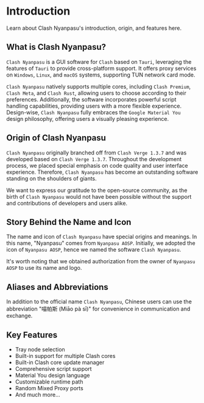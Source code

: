 # Introduction

Learn about Clash Nyanpasu's introduction, origin, and features here.

## What is Clash Nyanpasu?

`Clash Nyanpasu` is a GUI software for `Clash` based on `Tauri`, leveraging the features of `Tauri` to provide cross-platform support. It offers proxy services on `Windows`, `Linux`, and `macOS` systems, supporting TUN network card mode.

`Clash Nyanpasu` natively supports multiple cores, including `Clash Premium`, `Clash Meta`, and `Clash Rust`, allowing users to choose according to their preferences. Additionally, the software incorporates powerful script handling capabilities, providing users with a more flexible experience. Design-wise, `Clash Nyanpasu` fully embraces the `Google Material You` design philosophy, offering users a visually pleasing experience.

## Origin of Clash Nyanpasu

`Clash Nyanpasu` originally branched off from `Clash Verge 1.3.7` and was developed based on `Clash Verge 1.3.7`. Throughout the development process, we placed special emphasis on code quality and user interface experience. Therefore, `Clash Nyanpasu` has become an outstanding software standing on the shoulders of giants.

We want to express our gratitude to the open-source community, as the birth of `Clash Nyanpasu` would not have been possible without the support and contributions of developers and users alike.

## Story Behind the Name and Icon

The name and icon of `Clash Nyanpasu` have special origins and meanings. In this name, "Nyanpasu" comes from `Nyanpasu AOSP`. Initially, we adopted the icon of `Nyanpasu AOSP`, hence we named the software `Clash Nyanpasu`.

It's worth noting that we obtained authorization from the owner of `Nyanpasu AOSP` to use its name and logo.

## Aliases and Abbreviations

In addition to the official name `Clash Nyanpasu`, Chinese users can use the abbreviation "喵帕斯 (Miāo pà sī)" for convenience in communication and exchange.

## Key Features

- Tray node selection
- Built-in support for multiple Clash cores
- Built-in Clash core update manager
- Comprehensive script support
- Material You design language
- Customizable runtime path
- Random Mixed Proxy ports
- And much more...
